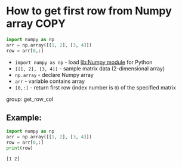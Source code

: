 # How to get first row from Numpy array COPY

```python
import numpy as np
arr = np.array([[1, 2], [3, 4]])
row = arr[0,:]
```

- `import numpy as np` - load [lib:Numpy module](/python-numpy/how-to-install-python-numpy-lib) for Python
- `[[1, 2], [3, 4]]` - sample matrix data (2-dimensional array)
- `np.array` - declare Numpy array
- `arr` - variable contains array
- `[0,:]` - return first row (index number is `0`) of the specified matrix

group: get_row_col

## Example: 
```python
import numpy as np
arr = np.array([[1, 2], [3, 4]])
row = arr[0,:]
print(row)
```
```
[1 2]

```

